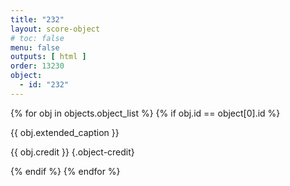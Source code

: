 ```yaml
---
title: "232"
layout: score-object
# toc: false
menu: false
outputs: [ html ]
order: 13230
object:
  - id: "232"
---
```


{% for obj in objects.object_list %}
{% if obj.id == object[0].id %}

{{ obj.extended_caption }}

{{ obj.credit }} {.object-credit}

{% endif %}
{% endfor %}

